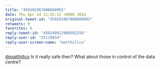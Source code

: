 ```yaml
---
title: "459291967080660992"
date: Thu Apr 24 11:25:12 +0000 2014
original-tweet-id: "459291967080660992"
retweets: 0
favorites: 0
reply-tweet-id: "459248912906592256"
reply-user-id: "25119934"
reply-user-screen-name: "matthillco"
---
```

<a href="https://twitter.com/matthillco">@matthillco</a> Is it really safe then? What about those in control of the data centre?
